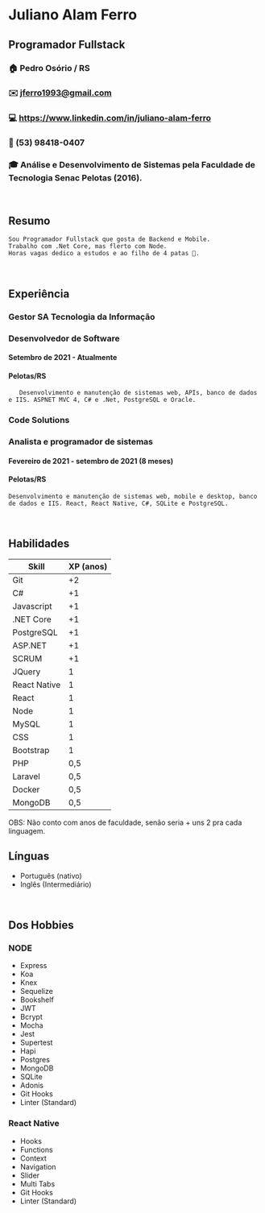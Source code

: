 # Juliano Alam Ferro
## Programador Fullstack
### 🏠 Pedro Osório / RS
### ✉️ jferro1993@gmail.com
### 💻 https://www.linkedin.com/in/juliano-alam-ferro
### 📱 (53) 98418-0407
### 🎓 Análise e Desenvolvimento de Sistemas pela Faculdade de Tecnologia Senac Pelotas (2016).

<br>

## Resumo
    Sou Programador Fullstack que gosta de Backend e Mobile. 
    Trabalho com .Net Core, mas flerto com Node.
    Horas vagas dedico a estudos e ao filho de 4 patas 🐶. 

<br>
    
## Experiência
### Gestor SA Tecnologia da Informação
### Desenvolvedor de Software
#### Setembro de 2021 - Atualmente
#### Pelotas/RS
       Desenvolvimento e manutenção de sistemas web, APIs, banco de dados e IIS. ASPNET MVC 4, C# e .Net, PostgreSQL e Oracle.


### Code Solutions
### Analista e programador de sistemas
#### Fevereiro de 2021 - setembro de 2021 (8 meses)
#### Pelotas/RS
    Desenvolvimento e manutenção de sistemas web, mobile e desktop, banco de dados e IIS. React, React Native, C#, SQLite e PostgreSQL.

<br>

## Habilidades

| Skill | XP (anos)  
|--- |--- |
| Git | +2 | 
| C# | +1 | 
| Javascript | +1 | 
| .NET Core | +1 | 
| PostgreSQL | +1 | 
| ASP.NET | +1 | 
| SCRUM | +1 | 
| JQuery | 1 | 
| React Native | 1 | 
| React | 1 | 
| Node | 1 | 
| MySQL | 1 | 
| CSS | 1 | 
| Bootstrap | 1 | 
| PHP | 0,5 | 
| Laravel | 0,5 | 
| Docker | 0,5 | 
| MongoDB | 0,5 | 
 
 OBS: Não conto com anos de faculdade, senão seria + uns 2 pra cada linguagem.

## Línguas
* Português (nativo)
* Inglês (Intermediário)

<br>

## Dos Hobbies

 ### NODE
* Express
* Koa
* Knex
* Sequelize
* Bookshelf
* JWT
* Bcrypt
* Mocha
* Jest
* Supertest
* Hapi
* Postgres
* MongoDB
* SQLite
* Adonis
* Git Hooks
* Linter (Standard)

### React Native

* Hooks
* Functions
* Context
* Navigation
* Slider
* Multi Tabs
* Git Hooks
* Linter (Standard)

